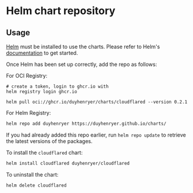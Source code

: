# Helm chart repository

## Usage

[Helm](https://helm.sh) must be installed to use the charts.  Please refer to
Helm's [documentation](https://helm.sh/docs) to get started.

Once Helm has been set up correctly, add the repo as follows:


For OCI Registry:
```shell
# create a token, login to ghcr.io with
helm registry login ghcr.io

helm pull oci://ghcr.io/duyhenryer/charts/cloudflared --version 0.2.1
```

For Helm Registry:
```sh
helm repo add duyhenryer https://duyhenryer.github.io/charts/
```

If you had already added this repo earlier, run `helm repo update` to retrieve
the latest versions of the packages.

To install the `cloudflared` chart:

```sh
helm install cloudflared duyhenryer/cloudflared 
```

To uninstall the chart:

```sh
helm delete cloudflared
```
